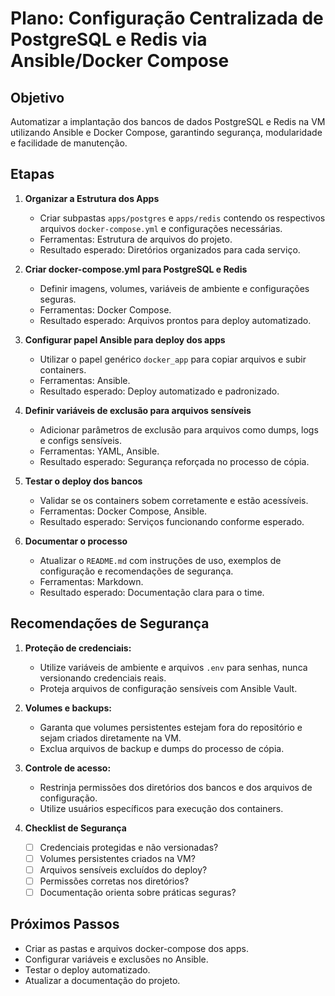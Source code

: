 # Plano: Configuração Centralizada de PostgreSQL e Redis via Ansible/Docker Compose

## Objetivo
Automatizar a implantação dos bancos de dados PostgreSQL e Redis na VM utilizando Ansible e Docker Compose, garantindo segurança, modularidade e facilidade de manutenção.

## Etapas

1. **Organizar a Estrutura dos Apps**
   - Criar subpastas `apps/postgres` e `apps/redis` contendo os respectivos arquivos `docker-compose.yml` e configurações necessárias.
   - Ferramentas: Estrutura de arquivos do projeto.
   - Resultado esperado: Diretórios organizados para cada serviço.

2. **Criar docker-compose.yml para PostgreSQL e Redis**
   - Definir imagens, volumes, variáveis de ambiente e configurações seguras.
   - Ferramentas: Docker Compose.
   - Resultado esperado: Arquivos prontos para deploy automatizado.

3. **Configurar papel Ansible para deploy dos apps**
   - Utilizar o papel genérico `docker_app` para copiar arquivos e subir containers.
   - Ferramentas: Ansible.
   - Resultado esperado: Deploy automatizado e padronizado.

4. **Definir variáveis de exclusão para arquivos sensíveis**
   - Adicionar parâmetros de exclusão para arquivos como dumps, logs e configs sensíveis.
   - Ferramentas: YAML, Ansible.
   - Resultado esperado: Segurança reforçada no processo de cópia.

5. **Testar o deploy dos bancos**
   - Validar se os containers sobem corretamente e estão acessíveis.
   - Ferramentas: Docker Compose, Ansible.
   - Resultado esperado: Serviços funcionando conforme esperado.

6. **Documentar o processo**
   - Atualizar o `README.md` com instruções de uso, exemplos de configuração e recomendações de segurança.
   - Ferramentas: Markdown.
   - Resultado esperado: Documentação clara para o time.

## Recomendações de Segurança

1. **Proteção de credenciais:**
   - Utilize variáveis de ambiente e arquivos `.env` para senhas, nunca versionando credenciais reais.
   - Proteja arquivos de configuração sensíveis com Ansible Vault.

2. **Volumes e backups:**
   - Garanta que volumes persistentes estejam fora do repositório e sejam criados diretamente na VM.
   - Exclua arquivos de backup e dumps do processo de cópia.

3. **Controle de acesso:**
   - Restrinja permissões dos diretórios dos bancos e dos arquivos de configuração.
   - Utilize usuários específicos para execução dos containers.

4. **Checklist de Segurança**
   - [ ] Credenciais protegidas e não versionadas?
   - [ ] Volumes persistentes criados na VM?
   - [ ] Arquivos sensíveis excluídos do deploy?
   - [ ] Permissões corretas nos diretórios?
   - [ ] Documentação orienta sobre práticas seguras?

## Próximos Passos
- Criar as pastas e arquivos docker-compose dos apps.
- Configurar variáveis e exclusões no Ansible.
- Testar o deploy automatizado.
- Atualizar a documentação do projeto.

